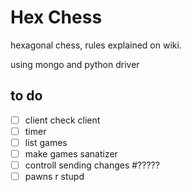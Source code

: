 # Hex Chess
hexagonal chess, rules explained on wiki. 

using mongo and python driver

## to do

- [ ] client check client
- [ ] timer
- [ ] list games
- [ ] make games sanatizer
- [ ] controll sending changes #?????
- [ ] pawns r stupd
